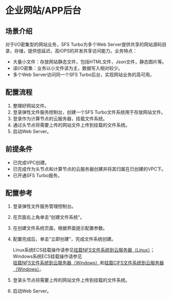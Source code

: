 # 企业网站/APP后台<a name="ZH-CN_TOPIC_0137541052"></a>

## 场景介绍<a name="section5877142785112"></a>

对于I/O密集型的网站业务，SFS Turbo为多个Web Server提供共享的网站源码目录，存储，提供低延迟，高IOPS的并发共享访问能力。业务特点：

-   大量小文件：存放网站静态文件，包括HTML文件，Json文件，静态图片等。
-   读I/O密集：业务以小文件读为主，数据写入相对较少。
-   多个Web Server访问同一个SFS Turbo后台，实现网站业务的高可用。

## 配置流程<a name="section203761746155216"></a>

1.  整理好网站文件。
2.  登录弹性文件服务控制台，创建一个SFS Turbo文件系统用于存放网站文件。
3.  登录作为计算节点的云服务器，挂载文件系统。
4.  通过头节点将需要上传的网站文件上传到挂载的文件系统。
5.  启动Web Server。

## 前提条件<a name="section17422148155316"></a>

-   已完成VPC创建。
-   已完成作为头节点和计算节点的云服务器创建并将其归属在已创建的VPC下。
-   已开通SFS Turbo服务。

## 配置参考<a name="section1036721911570"></a>

1.  登录弹性文件服务管理控制台。
2.  在页面右上角单击“创建文件系统“。
3.  在创建文件系统页面，根据界面提示配置参数。
4.  配置完成后，单击“立即创建”，完成文件系统创建。

    Linux系统ECS挂载操作请参见[挂载NFS文件系统到云服务器（Linux）](https://support.huaweicloud.com/qs-sfs/zh-cn_topic_0034428728.html)；Windows系统ECS挂载操作请参见[挂载NFS文件系统到云服务器（Windows）](https://support.huaweicloud.com/qs-sfs/zh-cn_topic_0105224109.html)和[挂载CIFS文件系统到云服务器（Windows）](https://support.huaweicloud.com/qs-sfs/zh-cn_topic_0151246279.html)。

5.  登录头节点将需要上传的网站文件上传到挂载的文件系统。
6.  启动Web Server。

